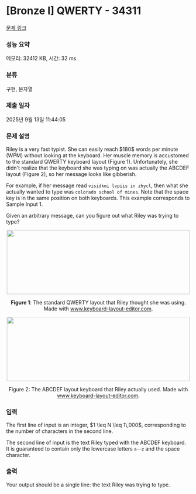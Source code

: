# [Bronze I] QWERTY - 34311 

[문제 링크](https://www.acmicpc.net/problem/34311) 

### 성능 요약

메모리: 32412 KB, 시간: 32 ms

### 분류

구현, 문자열

### 제출 일자

2025년 9월 13일 11:44:05

### 문제 설명

<p>Riley is a very fast typist. She can easily reach $180$ words per minute (WPM) without looking at the keyboard. Her muscle memory is accustomed to the standard QWERTY keyboard layout (Figure 1). Unfortunately, she didn't realize that the keyboard she was typing on was actually the ABCDEF layout (Figure 2), so her message looks like gibberish.</p>

<p>For example, if her message read <code>visidkmi lvpiis in zhycl</code>, then what she actually wanted to type was <code>colorado school of mines</code>. Note that the space key is in the same position on both keyboards. This example corresponds to Sample Input 1.</p>

<p>Given an arbitrary message, can you figure out what Riley was trying to type?</p>

<p style="text-align: center;"><img alt="" src="https://upload.acmicpc.net/fe6b5179-fe5c-4e0a-b7f6-570ee3a2f41e/-/preview/" style="width: 500px; height: 175px;"></p>

<p style="text-align: center;"><strong>Figure 1</strong>: The standard QWERTY layout that Riley thought she was using. Made with <a href="http://www.keyboard-layout-editor.com">www.keyboard-layout-editor.com</a>.</p>

<p style="text-align: center;"><img alt="" src="https://upload.acmicpc.net/b850f30b-4f59-4c9c-a559-e96debf27362/-/preview/" style="width: 500px; height: 175px;"></p>

<p style="text-align: center;">Figure 2: The ABCDEF layout keyboard that Riley actually used. Made with <a href="http://www.keyboard-layout-editor.com">www.keyboard-layout-editor.com</a>.</p>

### 입력 

 <p>The first line of input is an integer, $1 \leq N \leq 1\,000$, corresponding to the number of characters in the second line.</p>

<p>The second line of input is the text Riley typed with the ABCDEF keyboard. It is guaranteed to contain only the lowercase letters <code>a</code>--<code>z</code> and the space character.</p>

### 출력 

 <p>Your output should be a single line: the text Riley was trying to type.</p>

